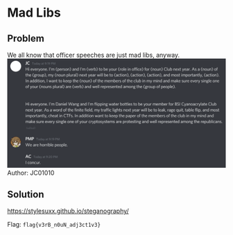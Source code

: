 # Mad Libs
## Problem
We all know that officer speeches are just mad libs, anyway.
![Mad Libs](./images/Mad_Libs.png)
Author: JC01010

## Solution
https://stylesuxx.github.io/steganography/

Flag: `flag{v3rB_n0uN_adj3ct1v3}`